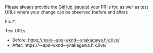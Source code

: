 Please always provide the [GitHub issue(s)](../issues) your PR is for, as well as test URLs where your change can be observed (before and after):

Fix #<gh-issue-id>

Test URLs:
- Before: https://main--aps-wknd--ynakagawa.hlx.live/
- After: https://<branch>--aps-wknd--ynakagawa.hlx.live/
